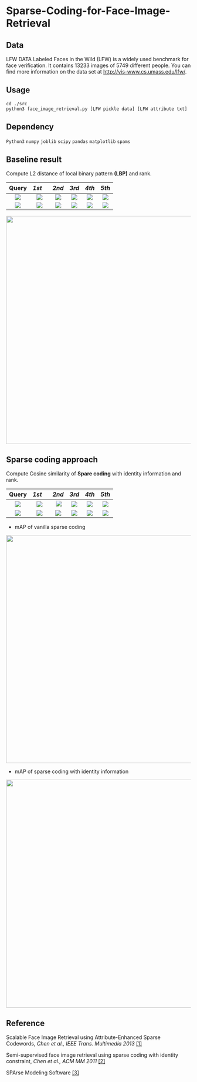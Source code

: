 # Sparse-Coding-for-Face-Image-Retrieval

## Data
LFW DATA Labeled Faces in the Wild (LFW) is a widely used benchmark for face verification. It contains 13233 images of 5749 different people. You can find more information on the data set at http://vis-www.cs.umass.edu/lfw/.
## Usage
```
cd ./src
python3 face_image_retrieval.py [LFW pickle data] [LFW attribute txt]
```
## Dependency
`Python3` `numpy` `joblib` `scipy` `pandas` `matplotlib` `spams`
## Baseline result
Compute L2 distance of local binary pattern **(LBP)**  and rank.

Query |*1st*    |  *2nd* | *3rd* |*4th* |*5th*
:-------------------------:|:-------------------------:|:-------------------------:|:-------------------------:|:-------------------------:|:-------------------------:
![](https://github.com/thtang/Sparse-Coding-for-Face-Image-Retrieval/blob/master/images/query.png)|![](https://github.com/thtang/Sparse-Coding-for-Face-Image-Retrieval/blob/master/images/1.png)  |  ![](https://github.com/thtang/Sparse-Coding-for-Face-Image-Retrieval/blob/master/images/2.png) | ![](https://github.com/thtang/Sparse-Coding-for-Face-Image-Retrieval/blob/master/images/3.png) | ![](https://github.com/thtang/Sparse-Coding-for-Face-Image-Retrieval/blob/master/images/4.png) | ![](https://github.com/thtang/Sparse-Coding-for-Face-Image-Retrieval/blob/master/images/5.png)
![](https://github.com/thtang/Sparse-Coding-for-Face-Image-Retrieval/blob/master/images/query_2.png)|![](https://github.com/thtang/Sparse-Coding-for-Face-Image-Retrieval/blob/master/images/2_1.png)  |  ![](https://github.com/thtang/Sparse-Coding-for-Face-Image-Retrieval/blob/master/images/2_2.png) | ![](https://github.com/thtang/Sparse-Coding-for-Face-Image-Retrieval/blob/master/images/2_3.png) | ![](https://github.com/thtang/Sparse-Coding-for-Face-Image-Retrieval/blob/master/images/2_4.png) | ![](https://github.com/thtang/Sparse-Coding-for-Face-Image-Retrieval/blob/master/images/2_5.png)
<img src="https://github.com/thtang/Sparse-Coding-for-Face-Image-Retrieval/blob/master/images/t1.png" width="620">

## Sparse coding approach
Compute Cosine similarity of **Spare coding** with identity information  and rank.

Query |*1st*    |  *2nd* | *3rd* |*4th* |*5th*
:-------------------------:|:-------------------------:|:-------------------------:|:-------------------------:|:-------------------------:|:-------------------------:
![](https://github.com/thtang/Sparse-Coding-for-Face-Image-Retrieval/blob/master/images/query.png)|![](https://github.com/thtang/Sparse-Coding-for-Face-Image-Retrieval/blob/master/images/3_1.png)  |  ![](https://github.com/thtang/Sparse-Coding-for-Face-Image-Retrieval/blob/master/images/3_2.png) | ![](https://github.com/thtang/Sparse-Coding-for-Face-Image-Retrieval/blob/master/images/3_3.png) | ![](https://github.com/thtang/Sparse-Coding-for-Face-Image-Retrieval/blob/master/images/3_4.png) | ![](https://github.com/thtang/Sparse-Coding-for-Face-Image-Retrieval/blob/master/images/3_5.png)
![](https://github.com/thtang/Sparse-Coding-for-Face-Image-Retrieval/blob/master/images/query_2.png)|![](https://github.com/thtang/Sparse-Coding-for-Face-Image-Retrieval/blob/master/images/4_1.png)  |  ![](https://github.com/thtang/Sparse-Coding-for-Face-Image-Retrieval/blob/master/images/4_2.png) | ![](https://github.com/thtang/Sparse-Coding-for-Face-Image-Retrieval/blob/master/images/4_3.png) | ![](https://github.com/thtang/Sparse-Coding-for-Face-Image-Retrieval/blob/master/images/4_4.png) | ![](https://github.com/thtang/Sparse-Coding-for-Face-Image-Retrieval/blob/master/images/4_5.png)

* mAP of vanilla sparse coding
<img src="https://github.com/thtang/Sparse-Coding-for-Face-Image-Retrieval/blob/master/images/t3.png" width="620">

* mAP of sparse coding with identity information
<img src="https://github.com/thtang/Sparse-Coding-for-Face-Image-Retrieval/blob/master/images/t5.png" width="620">

## Reference
Scalable Face Image Retrieval using Attribute-Enhanced Sparse Codewords, *Chen et al., IEEE Trans. Multimedia 2013* [[1]](http://cmlab.csie.ntu.edu.tw/~sirius42/papers/tmm12.pdf)

Semi-supervised face image retrieval using sparse coding with identity constraint, *Chen et al., ACM MM 2011* [[2]](http://cmlab.csie.ntu.edu.tw/~sirius42/papers/mm11.pdf)

SPArse Modeling Software [[3]](http://spams-devel.gforge.inria.fr/index.html)
